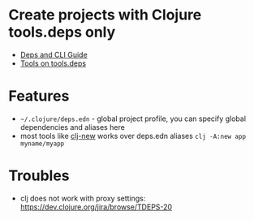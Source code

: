 # Create projects with Clojure tools.deps only

* [Deps and CLI Guide](https://clojure.org/guides/deps_and_cli)
* [Tools on tools.deps](https://github.com/clojure/tools.deps.alpha/wiki/Tools)

# Features

* `~/.clojure/deps.edn` - global project profile, you can specify global dependencies and aliases here
* most tools like [clj-new](https://github.com/seancorfield/clj-new) works over deps.edn aliases ```clj -A:new app myname/myapp```

# Troubles

* clj does not work with proxy settings: https://dev.clojure.org/jira/browse/TDEPS-20
